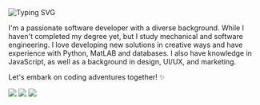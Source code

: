 <img src="https://readme-typing-svg.demolab.com?font=JetBrains+Mono&duration=3000&pause=1000&color=EF946C&vCenter=true&random=false&width=1000&lines=Hello+there!+%F0%9F%96%96%F0%9F%8F%BB" alt="Typing SVG" />

I'm a passionate software developer with a diverse background. While I haven't completed my degree yet, but I study mechanical and software engineering. I love developing new solutions in creative ways and have experience with Python, MatLAB and databases. I also have knowledge in JavaScript, as well as a background in design, UI/UX, and marketing.

Let's embark on coding adventures together! ✨

<p align="left">
  <a href="mailto:wollingereliza@gmail.comal" alt="Gmail" target="_blank">
  <img src="https://img.shields.io/badge/-Gmail-EF6C6C?style=flat-square&labelColor=EF6C6C&logo=gmail&logoColor=white" /></a>

  <a src="https:www.linkedin.com/in/eliza-wollinger/" alt="LinkedIn" target="_blank">
  <img src="https://img.shields.io/badge/-Linkedin-6CA0EF?style=flat-square&logo=Linkedin&logoColor=white" /></a>

  <a src="https:www.behance.net/eliza-wollinger" alt="Behance" target="_blank">
  <img src="https://img.shields.io/badge/-Behance-6C79EF?style=flat-square&labelColor=6C79EF&logo=behance&logoColor=white"/></a>
</p>
